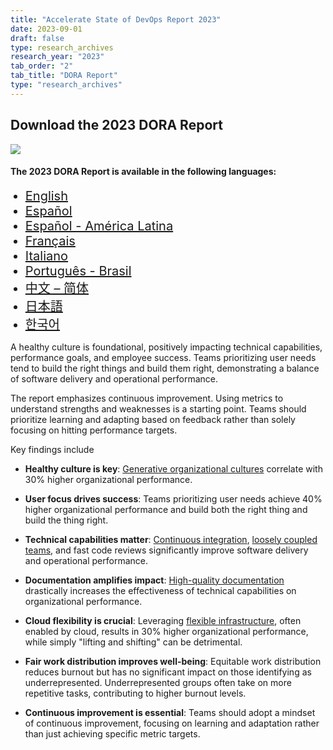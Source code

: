 ```yaml
---
title: "Accelerate State of DevOps Report 2023"
date: 2023-09-01
draft: false
type: research_archives
research_year: "2023"
tab_order: "2"
tab_title: "DORA Report"
type: "research_archives"
---
```

## Download the 2023 DORA Report

<grid class="border_none" style="margin-top:1rem;">
<item>

<a href="2023-dora-accelerate-state-of-devops-report.pdf" target="_blank"><img src="2023-dora-accelerate-state-of-devops-report.png" style="max-width:24em;"></a>

</item>
<item>

#### The 2023 DORA Report is available in the following languages:

<ul>
    <li style="font-size:1.25rem;"><a href="2023-dora-accelerate-state-of-devops-report.pdf" target="_blank">English</a></li>
    <li style="font-size:1.25rem;"><a href="2023-dora-accelerate-state-of-devops-report_es.pdf" target="_blank">Español</a></li>
    <li style="font-size:1.25rem;"><a href="2023-dora-accelerate-state-of-devops-report_es-419.pdf" target="_blank">Español - América Latina</a></li>
    <li style="font-size:1.25rem;"><a href="2023-dora-accelerate-state-of-devops-report_fr.pdf" target="_blank">Français</a></li>
    <li style="font-size:1.25rem;"><a href="2023-dora-accelerate-state-of-devops-report_it.pdf" target="_blank">Italiano</a></li>
    <li style="font-size:1.25rem;"><a href="2023-dora-accelerate-state-of-devops-report_pt-BR.pdf" target="_blank">Português - Brasil</a></li>
    <li style="font-size:1.25rem;"><a href="2023-dora-accelerate-state-of-devops-report_zh-TW.pdf" target="_blank">中文 – 简体</a></li>
    <li style="font-size:1.25rem;"><a href="2023-dora-accelerate-state-of-devops-report_ja.pdf" target="_blank">日本語</a></li>
    <li style="font-size:1.25rem;"><a href="2023-dora-accelerate-state-of-devops-report_ko.pdf" target="_blank">한국어</a></li>
</ul>

</item>
</grid>

A healthy culture is foundational, positively impacting technical capabilities, performance goals, and employee success. Teams prioritizing user needs tend to build the right things and build them right, demonstrating a balance of software delivery and operational performance.

The report emphasizes continuous improvement. Using metrics to understand strengths and weaknesses is a starting point. Teams should prioritize learning and adapting based on feedback rather than solely focusing on hitting performance targets.

Key findings include

* **Healthy culture is key**: [Generative organizational cultures](/capabilities/generative-organizational-culture/) correlate with 30% higher organizational performance.

* **User focus drives success**: Teams prioritizing user needs achieve 40% higher organizational performance and build both the right thing and build the thing right.

* **Technical capabilities matter**: [Continuous integration](/capabilities/continuous-integration/), [loosely coupled teams](/capabilities/loosely-coupled-teams/), and fast code reviews significantly improve software delivery and operational performance.

* **Documentation amplifies impact**: [High-quality documentation](/capabilities/documentation-quality/) drastically increases the effectiveness of technical capabilities on organizational performance.

* **Cloud flexibility is crucial**: Leveraging [flexible infrastructure](/capabilities/flexible-infrastructure/), often enabled by cloud, results in 30% higher organizational performance, while simply "lifting and shifting" can be detrimental.

* **Fair work distribution improves well-being**: Equitable work distribution reduces burnout but has no significant impact on those identifying as underrepresented. Underrepresented groups often take on more repetitive tasks, contributing to higher burnout levels.

* **Continuous improvement is essential**: Teams should adopt a mindset of continuous improvement, focusing on learning and adaptation rather than just achieving specific metric targets.
